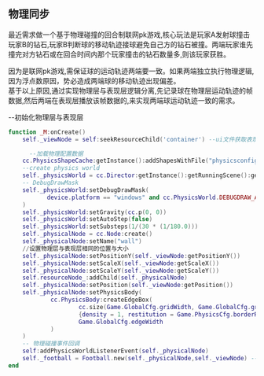 ## 物理同步

最近需求做一个基于物理碰撞的回合制联网pk游戏,核心玩法是玩家A发射球撞击玩家B的钻石,玩家B判断球的移动轨迹接球避免自己方的钻石被撞。两端玩家谁先撞完对方钻石或在回合时间内那个玩家撞击的钻石数量多,则该玩家获胜。

因为是联网pk游戏,需保证球的运动轨迹两端要一致。如果两端独立执行物理逻辑,因为浮点数原因，势必造成两端球的移动轨迹出现偏差。  
基于以上原因,通过实现物理层与表现层逻辑分离,先记录球在物理层运动轨迹的帧数据,然后两端在表现层播放该帧数据的,来实现两端球运动轨迹一致的需求。

--初始化物理层与表现层
```lua
function _M:onCreate()
    self._viewNode = self:seekResourceChild('container') --ui文件获取表现层节点

	  --加载物理配置数据
    cc.PhysicsShapeCache:getInstance():addShapesWithFile("physicsconfig/physicsinfo.plist")
    --create physics world
    self._physicsWorld = cc.Director:getInstance():getRunningScene():getPhysicsWorld()
    -- DebugDrawMask
    self._physicsWorld:setDebugDrawMask(
           device.platform == "windows" and cc.PhysicsWorld.DEBUGDRAW_ALL or cc.PhysicsWorld.DEBUGDRAW_NONE
    )
    self._physicsWorld:setGravity(cc.p(0, 0))
    self._physicsWorld:setAutoStep(false)
    self._physicsWorld:setSubsteps(1/(30 * (1/180.0)))
    self._physicalNode = cc.Node:create()
    self._physicalNode:setName("wall")
    //设置物理层与表现层相同的位置与大小
    self._physicalNode:setPositionY(self._viewNode:getPositionY())
    self._physicalNode:setScaleX(self._viewNode:getScaleX())
    self._physicalNode:setScaleY(self._viewNode:getScaleY())
    self.resourceNode_:addChild(self._physicalNode)
    self._physicalNode:setPosition(self._viewNode:getPosition())
    self._physicalNode:setPhysicsBody(
            cc.PhysicsBody:createEdgeBox(
                    cc.size(Game.GlobalCfg.gridWidth, Game.GlobalCfg.gridHeight),
                    {density = 1, restitution = Game.PhysicsCfg.borderRestitution, friction = 1},
                    Game.GlobalCfg.edgeWidth
            )
    )
    -- 物理碰撞事件回调
    self:addPhysicsWorldListenerEvent(self._physicalNode)
    self._football = Football.new(self._physicalNode,self._viewNode) --球初始化
end
```
